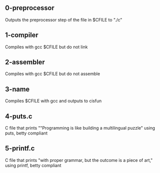 ## 0-preprocessor
Outputs the preprocessor step of the file in $CFILE to "./c"

## 1-compiler
Compiles with gcc $CFILE but do not link

## 2-assembler
Compiles with gcc $CFILE but do not assemble

## 3-name
Compiles $CFILE with gcc and outputs to cisfun

## 4-puts.c
C file that prints "\"Programming is like building a multilingual puzzle" using puts, betty compliant

## 5-printf.c
C file that prints "with proper grammar, but the outcome is a piece of art," using printf, betty compliant
